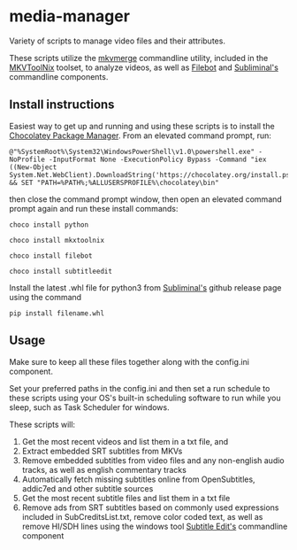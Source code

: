 # media-manager
Variety of scripts to manage video files and their attributes.

These scripts utilize the [mkvmerge](https://mkvtoolnix.download/doc/mkvmerge.html) commandline utility, included 
in the [MKVToolNix](https://mkvtoolnix.download/) toolset, to analyze videos, as well as [Filebot](https://www.filebot.net/) and [Subliminal's](https://subliminal.readthedocs.io/en/latest/) commandline components.

## Install instructions

Easiest way to get up and running and using these scripts is to install the [Chocolatey Package Manager](https://chocolatey.org/). From an elevated command prompt, run:

```
@"%SystemRoot%\System32\WindowsPowerShell\v1.0\powershell.exe" -NoProfile -InputFormat None -ExecutionPolicy Bypass -Command "iex ((New-Object System.Net.WebClient).DownloadString('https://chocolatey.org/install.ps1'))" && SET "PATH=%PATH%;%ALLUSERSPROFILE%\chocolatey\bin"
```
then close the command prompt window, then open an elevated command prompt again and run these install commands:

```
choco install python
```
```
choco install mkxtoolnix
```
```
choco install filebot
```
```
choco install subtitleedit
```
Install the latest .whl file for python3 from [Subliminal's](https://github.com/Diaoul/subliminal/releases) github release page
using the command
```
pip install filename.whl
```

## Usage
Make sure to keep all these files together along with the config.ini component.

Set your preferred paths in the config.ini and then set a run schedule to these scripts using your
OS's built-in scheduling software to run while you sleep, such as Task Scheduler for windows.

These scripts will:

1. Get the most recent videos and list them in a txt file, and
2. Extract embedded SRT subtitles from MKVs
3. Remove embedded subtitles from video files and any non-english audio tracks, as well as english commentary tracks
4. Automatically fetch missing subtitles online from OpenSubtitles, addic7ed and other subtitle sources
5. Get the most recent subtitle files and list them in a txt file
6. Remove ads from SRT subtitles based on commonly used expressions included in SubCreditsList.txt, remove color coded text, as well as
remove HI/SDH lines using the windows tool [Subtitle Edit's](http://www.nikse.dk/subtitleedit/) commandline component
